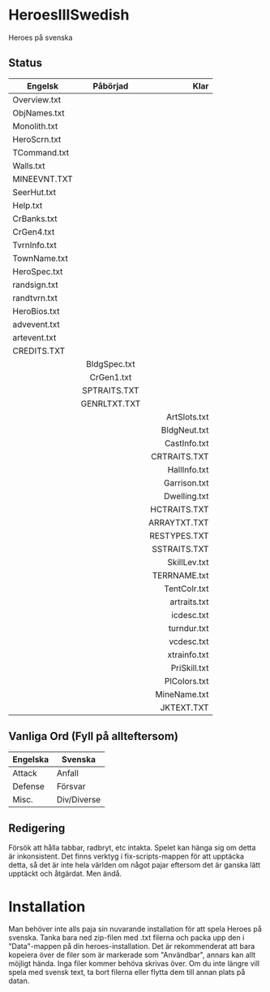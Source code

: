 HeroesIIISwedish
================

Heroes på svenska

Status
------

| Engelsk       | Påbörjad      | Klar         |
| ------------- |:-------------:| ------------:|
| Overview.txt  |               |              |
| ObjNames.txt  |               |              |
| Monolith.txt  |               |              |
| HeroScrn.txt  |               |              |
| TCommand.txt  |               |              |
| Walls.txt     |               |              |
| MINEEVNT.TXT  |               |              |
| SeerHut.txt   |               |              |
| Help.txt      |               |              |
| CrBanks.txt   |               |              |
| CrGen4.txt    |               |              |
| TvrnInfo.txt  |               |              |
| TownName.txt  |               |              |
| HeroSpec.txt  |               |              |
| randsign.txt  |               |              |
| randtvrn.txt  |               |              |
| HeroBios.txt  |               |              |
| advevent.txt  |               |              |
| artevent.txt  |               |              |
| CREDITS.TXT   |               |              |
|               | BldgSpec.txt  |              |
|               | CrGen1.txt    |              |
|               | SPTRAITS.TXT  |              |
|               | GENRLTXT.TXT  |              |
|               |               | ArtSlots.txt |
|               |               | BldgNeut.txt |
|               |               | CastInfo.txt |
|               |               | CRTRAITS.TXT |
|               |               | HallInfo.txt |
|               |               | Garrison.txt |
|               |               | Dwelling.txt |
|               |               | HCTRAITS.TXT |
|               |               | ARRAYTXT.TXT |
|               |               | RESTYPES.TXT |
|               |               | SSTRAITS.TXT |
|               |               | SkillLev.txt |
|               |               | TERRNAME.txt |
|               |               | TentColr.txt |
|               |               | artraits.txt |
|               |               | icdesc.txt   |
|               |               | turndur.txt  |
|               |               | vcdesc.txt   |
|               |               | xtrainfo.txt |
|               |               | PriSkill.txt |
|               |               | PlColors.txt |
|               |               | MineName.txt |
|               |               | JKTEXT.TXT   |

Vanliga Ord (Fyll på allteftersom)
-----------

Engelska      | Svenska
------------- | -------------
Attack        | Anfall
Defense       | Försvar
Misc.         | Div/Diverse



Redigering
----------

Försök att hålla tabbar, radbryt, etc intakta. Spelet kan hänga sig om detta är inkonsistent. Det finns verktyg i fix-scripts-mappen för att upptäcka detta, så det är inte hela världen om något pajar eftersom det är ganska lätt upptäckt och åtgärdat. Men ändå.

Installation
============

Man behöver inte alls paja sin nuvarande installation för att spela Heroes på svenska. Tanka bara ned zip-filen med .txt filerna och packa upp den i "Data"-mappen på din heroes-installation. Det är rekommenderat att bara kopeiera över de filer som är markerade som "Användbar", annars kan allt möjligt hända. Inga filer kommer behöva skrivas över. Om du inte längre vill spela med svensk text, ta bort filerna eller flytta dem till annan plats på datan.
